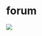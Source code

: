 # forum
<a href="https://travis-ci.com/github/Sotnikov89/forum">
  <img src="https://travis-ci.com/Sotnikov89/forum.svg?branch=master" />
</a>
